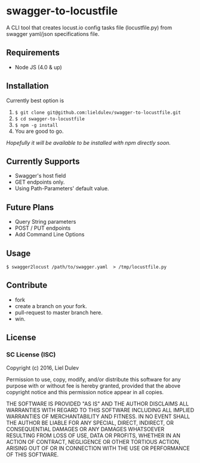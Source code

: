 # swagger-to-locustfile
A CLI tool that creates locust.io config tasks file (locustfile.py) from swagger yaml/json specifications file.

## Requirements
* Node JS (4.0 & up)

## Installation
Currently best option is

  1. `$ git clone git@github.com:lieldulev/swagger-to-locustfile.git`
  2. `$ cd swagger-to-locustfile`
  3. `$ npm -g install`
  4. You are good to go.

_Hopefully it will be available to be installed with npm directly soon._

## Currently Supports
* Swagger's host field
* GET endpoints only.
* Using Path-Parameters' default value.

## Future Plans
* Query String parameters
* POST / PUT endpoints
* Add Command Line Options

## Usage
`$ swagger2locust /path/to/swagger.yaml  > /tmp/locustfile.py`

## Contribute 
  * fork
  * create a branch on your fork.
  * pull-request to master branch here.
  * win.
  
## License

### SC License (ISC)
Copyright (c) 2016, Liel Dulev

Permission to use, copy, modify, and/or distribute this software for any purpose with or without fee is hereby granted, provided that the above copyright notice and this permission notice appear in all copies.

THE SOFTWARE IS PROVIDED "AS IS" AND THE AUTHOR DISCLAIMS ALL WARRANTIES WITH REGARD TO THIS SOFTWARE INCLUDING ALL IMPLIED WARRANTIES OF MERCHANTABILITY AND FITNESS. IN NO EVENT SHALL THE AUTHOR BE LIABLE FOR ANY SPECIAL, DIRECT, INDIRECT, OR CONSEQUENTIAL DAMAGES OR ANY DAMAGES WHATSOEVER RESULTING FROM LOSS OF USE, DATA OR PROFITS, WHETHER IN AN ACTION OF CONTRACT, NEGLIGENCE OR OTHER TORTIOUS ACTION, ARISING OUT OF OR IN CONNECTION WITH THE USE OR PERFORMANCE OF THIS SOFTWARE.

